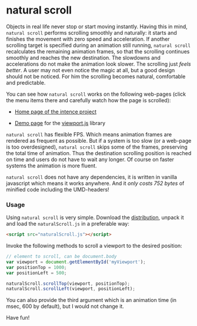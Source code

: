 
natural scroll
==============

Objects in real life never stop or start moving instantly. Having this
in mind, `natural scroll` performs scrolling smoothly and naturally:
it starts and finishes the movement with zero speed and
acceleration. If another scrolling target is specified during an
animation still running, `natural scroll` recalculates the remaining
animation frames, so that the scrolling continues smoothly and reaches
the new destination. The slowdowns and accelerations do not make the
animation look slower. The scrolling just *feels better*. A user may
not even notice the magic at all, but a good design should not be
noticed. For him the scrolling becomes natural, comfortable and
predictable.

You can see how `natural scroll` works on the following web-pages
(click the menu items there and carefully watch how the page is
scrolled):

- [Home page of the intence project](http://asvd.github.io/intence)

- [Demo page](http://asvd.github.io/viewport/) for the
  [viewport.js](https://github.com/asvd/viewport) library


`natural scroll` has flexible FPS. Which means animation frames are
rendered as frequent as possible. But if a system is too slow (or a
web-page is too overdesigned), `natural scroll` skips some of the
frames, preserving the total time of animation. Thus the destination
scrolling position is reached on time and users do not have to wait
any longer. Of course on faster systems the animation is more fluent.

`natural scroll` does not have any dependencies, it is written in
vanilla javascript which means it works anywhere. And it *only costs
752 bytes* of minified code including the UMD-headers!


### Usage

Using `natural scroll` is very simple. Download the
[distribution](https://github.com/asvd/naturalScroll/releases/download/v0.2.0/naturalScroll-0.2.0.tar.gz),
unpack it and load the `naturalScroll.js` in a preferable way:

```html
<script src="naturalScroll.js"></script>
```


Invoke the following methods to scroll a viewport to the desired
position:

```js
// element to scroll, can be document.body
var viewport = document.getElementById('myViewport');
var positionTop = 1000;
var positionLeft = 500;

naturalScroll.scrollTop(viewport, positionTop);
naturalScroll.scrollLeft(viewport, positionLeft);
```

You can also provide the third argument which is an animation time (in
msec, 600 by default), but I would not change it.

Have fun!


